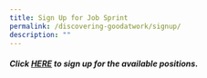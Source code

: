 ```yaml
---
title: Sign Up for Job Sprint
permalink: /discovering-goodatwork/signup/
description: ""
---
```

##### Click [HERE](https://go.gov.sg/psw2023reg) to sign up for the available positions.